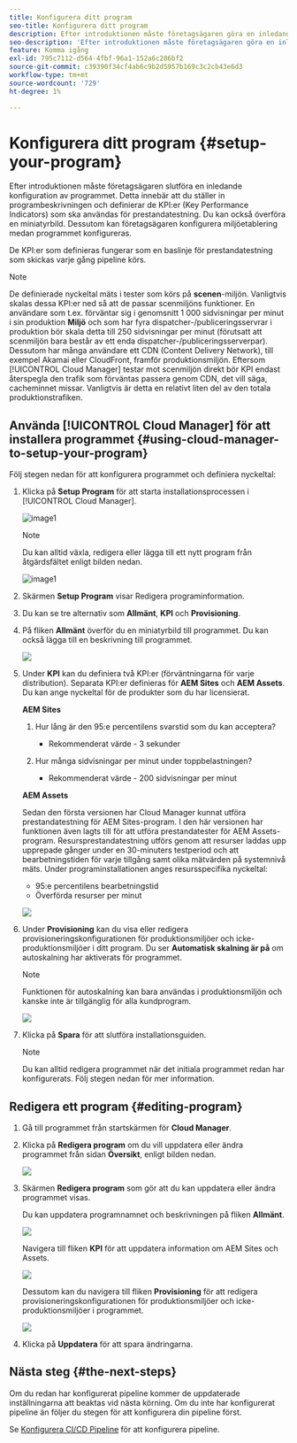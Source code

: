 ```yaml
---
title: Konfigurera ditt program
seo-title: Konfigurera ditt program
description: Efter introduktionen måste företagsägaren göra en inledande konfiguration av programmet.
seo-description: 'Efter introduktionen måste företagsägaren göra en inledande konfiguration av Adobe AEM Cloud Manager. Detta innebär att ange programbeskrivningen och definiera de nyckeltal som ska användas för prestandatestning. '
feature: Komma igång
exl-id: 795c7112-d564-4fbf-96a1-152a6c286bf2
source-git-commit: c39390f34cf4ab6c9b2d5957b169c3c2cb43e6d3
workflow-type: tm+mt
source-wordcount: '729'
ht-degree: 1%

---
```


# Konfigurera ditt program {#setup-your-program}

Efter introduktionen måste företagsägaren slutföra en inledande konfiguration av programmet. Detta innebär att du ställer in programbeskrivningen och definierar de KPI:er (Key Performance Indicators) som ska användas för prestandatestning. Du kan också överföra en miniatyrbild. Dessutom kan företagsägaren konfigurera miljöetablering medan programmet konfigureras.

De KPI:er som definieras fungerar som en baslinje för prestandatestning som skickas varje gång pipeline körs.

>[!NOTE]
>De definierade nyckeltal mäts i tester som körs på **scenen**-miljön. Vanligtvis skalas dessa KPI:er ned så att de passar scenmiljöns funktioner.
>En användare som t.ex. förväntar sig i genomsnitt 1 000 sidvisningar per minut i sin produktion **Miljö** och som har fyra dispatcher-/publiceringsservrar i produktion bör skala detta till 250 sidvisningar per minut (förutsatt att scenmiljön bara består av ett enda dispatcher-/publiceringsserverpar).
>Dessutom har många användare ett CDN (Content Delivery Network), till exempel Akamai eller CloudFront, framför produktionsmiljön. Eftersom [!UICONTROL Cloud Manager] testar mot scenmiljön direkt bör KPI endast återspegla den trafik som förväntas passera genom CDN, det vill säga, cacheminnet missar. Vanligtvis är detta en relativt liten del av den totala produktionstrafiken.

## Använda [!UICONTROL Cloud Manager] för att installera programmet {#using-cloud-manager-to-setup-your-program}

Följ stegen nedan för att konfigurera programmet och definiera nyckeltal:

1. Klicka på **Setup Program** för att starta installationsprocessen i [!UICONTROL Cloud Manager].

   ![image1](assets/set-up-program/setup1.png)

   >[!NOTE]
   > Du kan alltid växla, redigera eller lägga till ett nytt program från åtgärdsfältet enligt bilden nedan.

   ![image1](assets/set-up-program/setup2.png)


1. Skärmen **Setup Program** visar Redigera programinformation.

1. Du kan se tre alternativ som **Allmänt**, **KPI** och **Provisioning**.

1. På fliken **Allmänt** överför du en miniatyrbild till programmet. Du kan också lägga till en beskrivning till programmet.

   ![](assets/Setup_Program-General.png)

1. Under **KPI** kan du definiera två KPI:er (förväntningarna för varje distribution). Separata KPI:er definieras för **AEM Sites** och **AEM Assets**. Du kan ange nyckeltal för de produkter som du har licensierat.

   **AEM Sites**

   1. Hur lång är den 95:e percentilens svarstid som du kan acceptera?

      * Rekommenderat värde - 3 sekunder
   1. Hur många sidvisningar per minut under toppbelastningen?

      * Rekommenderat värde - 200 sidvisningar per minut

   **AEM Assets**

   Sedan den första versionen har Cloud Manager kunnat utföra prestandatestning för AEM Sites-program. I den här versionen har funktionen även lagts till för att utföra prestandatester för AEM Assets-program. Resursprestandatestning utförs genom att resurser laddas upp upprepade gånger under en 30-minuters testperiod och att bearbetningstiden för varje tillgång samt olika mätvärden på systemnivå mäts.
Under programinstallationen anges resursspecifika nyckeltal:

   * 95:e percentilens bearbetningstid
   * Överförda resurser per minut

   ![](assets/Setup_Program-KPIs.png)

1. Under **Provisioning** kan du visa eller redigera provisioneringskonfigurationen för produktionsmiljöer och icke-produktionsmiljöer i ditt program. Du ser **Automatisk skalning är på** om autoskalning har aktiverats för programmet.

   >[!NOTE]
   >Funktionen för autoskalning kan bara användas i produktionsmiljön och kanske inte är tillgänglig för alla kundprogram.

   ![](assets/Setup_Program-Provisioning.png)

1. Klicka på **Spara** för att slutföra installationsguiden.

   >[!NOTE]
   >Du kan alltid redigera programmet när det initiala programmet redan har konfigurerats. Följ stegen nedan för mer information.

## Redigera ett program {#editing-program}

1. Gå till programmet från startskärmen för **Cloud Manager**.

1. Klicka på **Redigera program** om du vill uppdatera eller ändra programmet från sidan **Översikt**, enligt bilden nedan.

   ![](assets/set-up-program/edit-program1.png)

1. Skärmen **Redigera program** som gör att du kan uppdatera eller ändra programmet visas.

   Du kan uppdatera programnamnet och beskrivningen på fliken **Allmänt**.

   ![](assets/set-up-program/edit-program-general.png)

   Navigera till fliken **KPI** för att uppdatera information om AEM Sites och Assets.

   ![](assets/set-up-program/edit-program-kpi.png)

   Dessutom kan du navigera till fliken **Provisioning** för att redigera provisioneringskonfigurationen för produktionsmiljöer och icke-produktionsmiljöer i programmet.

   ![](assets/set-up-program/edit-program-provision.png)

1. Klicka på **Uppdatera** för att spara ändringarna.

## Nästa steg {#the-next-steps}

Om du redan har konfigurerat pipeline kommer de uppdaterade inställningarna att beaktas vid nästa körning. Om du inte har konfigurerat pipeline än följer du stegen för att konfigurera din pipeline först.

Se [Konfigurera CI/CD Pipeline](https://helpx.adobe.com/experience-manager/cloud-manager/using/configuring-pipeline.html) för att konfigurera pipeline.
